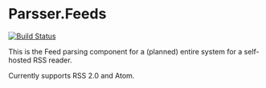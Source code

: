 Parsser.Feeds
=============
[![Build Status](https://api.travis-ci.org/mattwellss/Parsser.Feeds.svg)](https://travis-ci.org/mattwellss/Parsser.Feeds)


This is the Feed parsing component for a (planned) entire system for a self-hosted RSS reader.

Currently supports RSS 2.0 and Atom.
